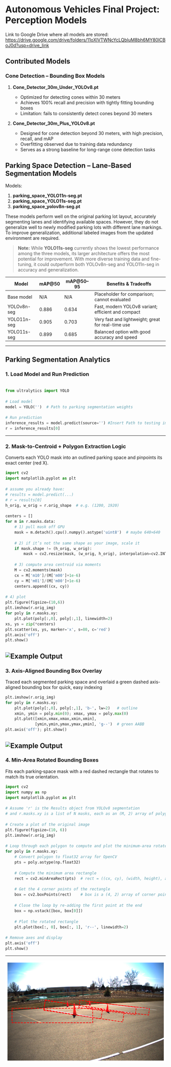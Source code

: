 # Autonomous Vehicles Final Project: Perception Models

Link to Google Drive where all models are stored:  
https://drive.google.com/drive/folders/11oXlVTWNcYcLQbluM8bh6MY80lCBoJ0d?usp=drive_link

## Contributed Models

### Cone Detection – Bounding Box Models

1. **Cone_Detector_30m_Under_YOLOv8.pt**  
   - Optimized for detecting cones within 30 meters  
   - Achieves 100% recall and precision with tightly fitting bounding boxes  
   - Limitation: fails to consistently detect cones beyond 30 meters  

2. **Cone_Detector_30m_Plus_YOLOv8.pt**  
   - Designed for cone detection beyond 30 meters, with high precision, recall, and mAP  
   - Overfitting observed due to training data redundancy  
   - Serves as a strong baseline for long-range cone detection tasks  

## Parking Space Detection – Lane-Based Segmentation Models

Models:  
1. **parking_space_YOLO11n-seg.pt**  
2. **parking_space_YOLO11s-seg.pt**  
3. **parking_space_yolov8n-seg.pt**  

These models perform well on the original parking lot layout, accurately segmenting lanes and identifying available spaces. However, they do not generalize well to newly modified parking lots with different lane markings. To improve generalization, additional labeled images from the updated environment are required.

> **Note:** While **YOLO11s-seg** currently shows the lowest performance among the three models, its larger architecture offers the most potential for improvement. With more diverse training data and fine-tuning, it could outperform both YOLOv8n-seg and YOLO11n-seg in accuracy and generalization.

| Model             | mAP@50 | mAP@50–95 | Benefits & Tradeoffs                              |
|-------------------|--------|-----------|---------------------------------------------------|
| Base model        | N/A    | N/A       | Placeholder for comparison; cannot evaluated         |
| YOLOv8n-seg       | 0.886  | 0.634     | Fast, modern YOLOv8 variant; efficient and compact |
| YOLO11n-seg       | 0.905  | 0.703     | Very fast and lightweight; great for real-time use |
| YOLO11s-seg       | 0.899  | 0.685     | Balanced option with good accuracy and speed      |

---

## Parking Segmentation Analytics 

### 1. Load Model and Run Prediction

```python

from ultralytics import YOLO

# Load model
model = YOLO('')  # Path to parking segmentation weights 

# Run prediction
inference_results = model.predict(source='') #Insert Path to testing image
r = inference_results[0]
```

---

### 2. Mask-to-Centroid + Polygon Extraction Logic

Converts each YOLO mask into an outlined parking space and pinpoints its exact center (red X).

```python
import cv2
import matplotlib.pyplot as plt

# assume you already have:
# results = model.predict(...)
# r = results[0]
h_orig, w_orig = r.orig_shape  # e.g. (1200, 1920)

centers = []
for m in r.masks.data:
    # 1) pull mask off GPU
    mask = m.detach().cpu().numpy().astype('uint8')  # maybe 640×640

    # 2) if it’s not the same shape as your image, scale it
    if mask.shape != (h_orig, w_orig):
        mask = cv2.resize(mask, (w_orig, h_orig), interpolation=cv2.INTER_NEAREST)

    # 3) compute area centroid via moments
    M = cv2.moments(mask)
    cx = M['m10']/(M['m00']+1e-6)
    cy = M['m01']/(M['m00']+1e-6)
    centers.append((cx, cy))

# 4) plot
plt.figure(figsize=(10,6))
plt.imshow(r.orig_img)
for poly in r.masks.xy:
    plt.plot(poly[:,0], poly[:,1], linewidth=2)
xs, ys = zip(*centers)
plt.scatter(xs, ys, marker='x', s=80, c='red')
plt.axis('off')
plt.show()

```
![Example Output](/download-8.png)
---

### 3. Axis-Aligned Bounding Box Overlay

Traced each segmented parking space and overlaid a green dashed axis-aligned bounding box for quick, easy indexing

```python
plt.imshow(r.orig_img)
for poly in r.masks.xy:
    plt.plot(poly[:,0], poly[:,1], 'b-', lw=2)   # outline
    xmin, ymin = poly.min(0); xmax, ymax = poly.max(0)
    plt.plot([xmin,xmax,xmax,xmin,xmin],
             [ymin,ymin,ymax,ymax,ymin], 'g--')  # green AABB
plt.axis('off'); plt.show()

```
![Example Output](/download-9.png)
---

### 4. Min-Area Rotated Bounding Boxes

Fits each parking‑space mask with a red dashed rectangle that rotates to match its true orientation.

```python
import cv2
import numpy as np
import matplotlib.pyplot as plt

# Assume 'r' is the Results object from YOLOv8 segmentation
# and r.masks.xy is a list of N masks, each as an (M, 2) array of polygon vertices.

# Create a plot of the original image
plt.figure(figsize=(10, 6))
plt.imshow(r.orig_img)

# Loop through each polygon to compute and plot the minimum-area rotated rectangle
for poly in r.masks.xy:
    # Convert polygon to float32 array for OpenCV
    pts = poly.astype(np.float32)

    # Compute the minimum area rectangle
    rect = cv2.minAreaRect(pts)  # rect = ((cx, cy), (width, height), angle)

    # Get the 4 corner points of the rectangle
    box = cv2.boxPoints(rect)    # box is a (4, 2) array of corner points

    # Close the loop by re-adding the first point at the end
    box = np.vstack([box, box[0]])

    # Plot the rotated rectangle
    plt.plot(box[:, 0], box[:, 1], 'r--', linewidth=2)

# Remove axes and display
plt.axis('off')
plt.show()
```

---
![Example Output](GEMstack/knowledge/perception/download-10.png)
